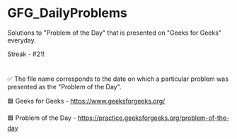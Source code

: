 # GFG_DailyProblems
Solutions to "Problem of the Day" that is presented on "Geeks for Geeks" everyday.

Streak - #21!
#
✅ The file name corresponds to the date on which a particular problem was presented as the "Problem of the Day".

🟦 Geeks for Geeks - https://www.geeksforgeeks.org/

🟦 Problem of the Day - https://practice.geeksforgeeks.org/problem-of-the-day
#